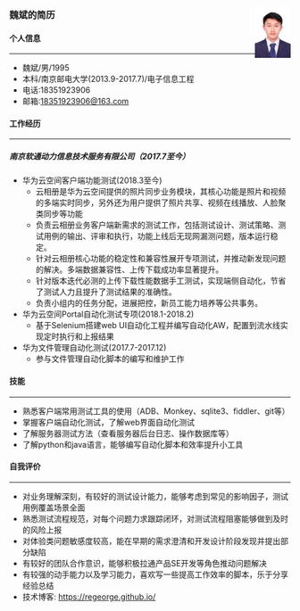 ### 魏斌的简历  <img src=".\90k.jpg" height = "90" div align="right"/>






#### 个人信息
----
- 魏斌/男/1995
- 本科/南京邮电大学(2013.9-2017.7)/电子信息工程
- 电话:18351923906
- 邮箱:18351923906@163.com


#### 工作经历
----
##### 南京软通动力信息技术服务有限公司（2017.7至今）

- 华为云空间客户端功能测试(2018.3至今)
  + 云相册是华为云空间提供的照片同步业务模块，其核心功能是照片和视频的多端实时同步，另外还为用户提供了照片共享、视频在线播放、人脸聚类同步等功能
  + 负责云相册业务客户端新需求的测试工作，包括测试设计、测试策略、测试用例的输出、评审和执行，功能上线后无现网漏测问题，版本运行稳定。
  + 针对云相册核心功能的稳定性和兼容性展开专项测试，并推动新发现问题的解决。多端数据兼容性、上传下载成功率显著提升。
  + 针对版本迭代必测的上传下载性能数据手工测试，实现端侧自动化，节省了测试人力且提升了测试结果的准确性。
  + 负责小组内的任务分配，进展把控，新员工能力培养等公共事务。
- 华为云空间Portal自动化测试专项(2018.1-2018.2)
  + 基于Selenium搭建web UI自动化工程并编写自动化AW，配置到流水线实现定时执行和上报结果
- 华为文件管理自动化测试(2017.7-2017.12)
  + 参与文件管理自动化脚本的编写和维护工作


#### 技能
----
- 熟悉客户端常用测试工具的使用（ADB、Monkey、sqlite3、fiddler、git等）
- 掌握客户端自动化测试，了解web界面自动化测试
- 了解服务器测试方法（查看服务器后台日志、操作数据库等）
- 了解python和java语言，能够编写自动化脚本和效率提升小工具


#### 自我评价
----
- 对业务理解深刻，有较好的测试设计能力，能够考虑到常见的影响因子，测试用例覆盖场景全面
- 熟悉测试流程规范，对每个问题力求跟踪闭环，对测试流程阻塞能够做到及时的风险上报
- 对体验类问题敏感度较高，能在早期的需求澄清和开发设计阶段发现并提出部分缺陷
- 有较好的团队合作意识，能够积极拉通产品SE开发等角色推动问题解决
- 有较强的动手能力以及学习能力，喜欢写一些提高工作效率的脚本，乐于分享经验总结
- 技术博客: https://regeorge.github.io/